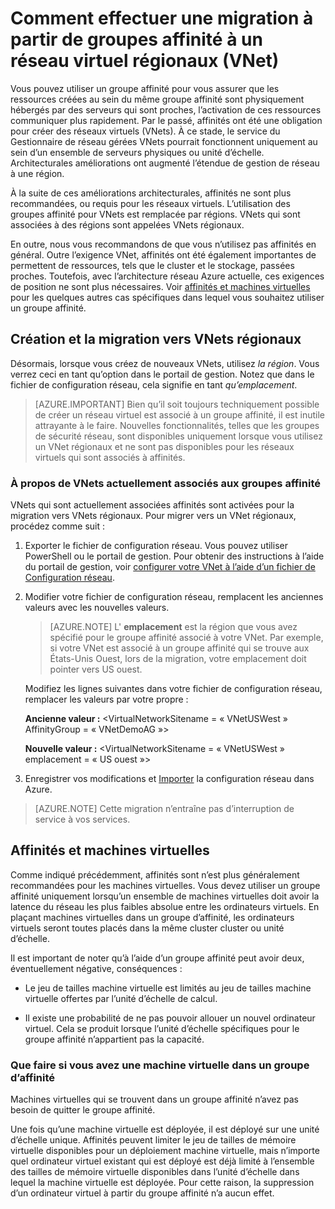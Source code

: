 <properties 
   pageTitle="Comment effectuer une migration à partir de groupes affinité à un réseau virtuel régionaux (VNet)"
   description="Découvrez comment migrer à partir de groupes affinité à vnets régionaux"
   services="virtual-network"
   documentationCenter="na"
   authors="jimdial"
   manager="carmonm"
   editor="tysonn" />
<tags 
   ms.service="virtual-network"
   ms.devlang="na"
   ms.topic="article"
   ms.tgt_pltfrm="na"
   ms.workload="infrastructure-services"
   ms.date="03/15/2016"
   ms.author="jdial" />

# <a name="how-to-migrate-from-affinity-groups-to-a-regional-virtual-network-vnet"></a>Comment effectuer une migration à partir de groupes affinité à un réseau virtuel régionaux (VNet)

Vous pouvez utiliser un groupe affinité pour vous assurer que les ressources créées au sein du même groupe affinité sont physiquement hébergés par des serveurs qui sont proches, l’activation de ces ressources communiquer plus rapidement. Par le passé, affinités ont été une obligation pour créer des réseaux virtuels (VNets). À ce stade, le service du Gestionnaire de réseau gérées VNets pourrait fonctionnent uniquement au sein d’un ensemble de serveurs physiques ou unité d’échelle. Architecturales améliorations ont augmenté l’étendue de gestion de réseau à une région.

À la suite de ces améliorations architecturales, affinités ne sont plus recommandées, ou requis pour les réseaux virtuels. L’utilisation des groupes affinité pour VNets est remplacée par régions. VNets qui sont associées à des régions sont appelées VNets régionaux.

En outre, nous vous recommandons de que vous n’utilisez pas affinités en général. Outre l’exigence VNet, affinités ont été également importantes de permettent de ressources, tels que le cluster et le stockage, passées proches. Toutefois, avec l’architecture réseau Azure actuelle, ces exigences de position ne sont plus nécessaires. Voir [affinités et machines virtuelles](#Affinity-groups-and-VMs) pour les quelques autres cas spécifiques dans lequel vous souhaitez utiliser un groupe affinité.

## <a name="creating-and-migrating-to-regional-vnets"></a>Création et la migration vers VNets régionaux

Désormais, lorsque vous créez de nouveaux VNets, utilisez *la région*. Vous verrez ceci en tant qu’option dans le portail de gestion. Notez que dans le fichier de configuration réseau, cela signifie en tant *qu’emplacement*.

>[AZURE.IMPORTANT] Bien qu’il soit toujours techniquement possible de créer un réseau virtuel est associé à un groupe affinité, il est inutile attrayante à le faire. Nouvelles fonctionnalités, telles que les groupes de sécurité réseau, sont disponibles uniquement lorsque vous utilisez un VNet régionaux et ne sont pas disponibles pour les réseaux virtuels qui sont associés à affinités.

### <a name="about-vnets-currently-associated-with-affinity-groups"></a>À propos de VNets actuellement associés aux groupes affinité

VNets qui sont actuellement associées affinités sont activées pour la migration vers VNets régionaux. Pour migrer vers un VNet régionaux, procédez comme suit :

1. Exporter le fichier de configuration réseau. Vous pouvez utiliser PowerShell ou le portail de gestion. Pour obtenir des instructions à l’aide du portail de gestion, voir [configurer votre VNet à l’aide d’un fichier de Configuration réseau](virtual-networks-using-network-configuration-file.md).

1. Modifier votre fichier de configuration réseau, remplacent les anciennes valeurs avec les nouvelles valeurs. 

    > [AZURE.NOTE] L' **emplacement** est la région que vous avez spécifié pour le groupe affinité associé à votre VNet. Par exemple, si votre VNet est associé à un groupe affinité qui se trouve aux États-Unis Ouest, lors de la migration, votre emplacement doit pointer vers US ouest. 
    
    Modifiez les lignes suivantes dans votre fichier de configuration réseau, remplacer les valeurs par votre propre : 

    **Ancienne valeur :** \<VirtualNetworkSitename = « VNetUSWest » AffinityGroup = « VNetDemoAG »\> 

    **Nouvelle valeur :** \<VirtualNetworkSitename = « VNetUSWest » emplacement = « US ouest »\>

1. Enregistrer vos modifications et [Importer](virtual-networks-using-network-configuration-file.md) la configuration réseau dans Azure.

>[AZURE.NOTE] Cette migration n’entraîne pas d’interruption de service à vos services.

## <a name="affinity-groups-and-vms"></a>Affinités et machines virtuelles

Comme indiqué précédemment, affinités sont n’est plus généralement recommandées pour les machines virtuelles. Vous devez utiliser un groupe affinité uniquement lorsqu’un ensemble de machines virtuelles doit avoir la latence du réseau les plus faibles absolue entre les ordinateurs virtuels. En plaçant machines virtuelles dans un groupe d’affinité, les ordinateurs virtuels seront toutes placés dans la même cluster cluster ou unité d’échelle.

Il est important de noter qu’à l’aide d’un groupe affinité peut avoir deux, éventuellement négative, conséquences :

- Le jeu de tailles machine virtuelle est limités au jeu de tailles machine virtuelle offertes par l’unité d’échelle de calcul.

- Il existe une probabilité de ne pas pouvoir allouer un nouvel ordinateur virtuel. Cela se produit lorsque l’unité d’échelle spécifiques pour le groupe affinité n’appartient pas la capacité.

### <a name="what-to-do-if-you-have-a-vm-in-an-affinity-group"></a>Que faire si vous avez une machine virtuelle dans un groupe d’affinité

Machines virtuelles qui se trouvent dans un groupe affinité n’avez pas besoin de quitter le groupe affinité.

Une fois qu’une machine virtuelle est déployée, il est déployé sur une unité d’échelle unique. Affinités peuvent limiter le jeu de tailles de mémoire virtuelle disponibles pour un déploiement machine virtuelle, mais n’importe quel ordinateur virtuel existant qui est déployé est déjà limité à l’ensemble des tailles de mémoire virtuelle disponibles dans l’unité d’échelle dans lequel la machine virtuelle est déployée. Pour cette raison, la suppression d’un ordinateur virtuel à partir du groupe affinité n’a aucun effet.
 
